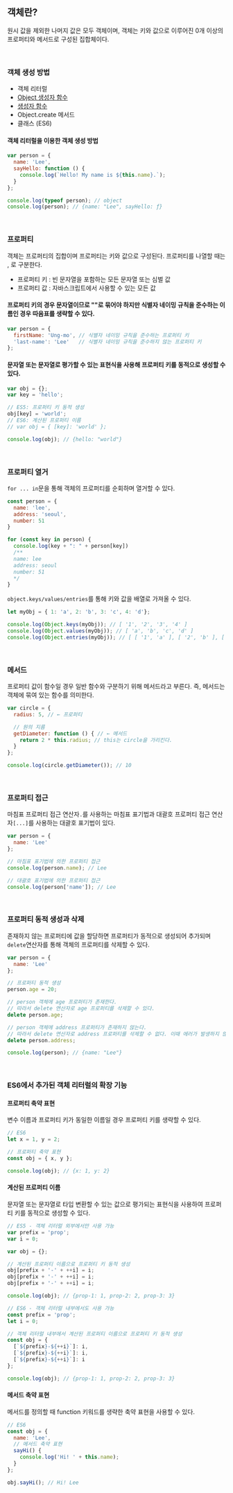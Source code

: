 ## 객체란?
원시 값을 제외한 나머지 값은 모두 객체이며, 객체는 키와 값으로 이루어진 0개 이상의 프로퍼티와 메서드로 구성된 집합체이다.


<br/>


### 객체 생성 방법
- 객체 리터럴
- [Object 생성자 함수](https://github.com/boyon99/TIL/blob/main/js/2023-01-03-object-constructor.md)
- [생성자 함수](https://github.com/boyon99/TIL/blob/main/js/2023-01-03-object-constructor.md)
- Object.create 메서드
- 클래스 (ES6)


#### 객체 리터럴을 이용한 객체 생성 방법
```javascript
var person = {
  name: 'Lee',
  sayHello: function () {
    console.log(`Hello! My name is ${this.name}.`);
  }
};

console.log(typeof person); // object
console.log(person); // {name: "Lee", sayHello: ƒ}
```


<br/>


### 프로퍼티 
객체는 프로퍼티의 집합이며 프로퍼티는 키와 값으로 구성된다. 프로퍼티를 나열할 때는 , 로 구분한다.
- 프로퍼티 키 : 빈 문자열을 포함하는 모든 문자열 또는 심벌 값
- 프로퍼티 값 : 자바스크립트에서 사용할 수 있는 모든 값
#### 프로퍼티 키의 경우 문자열이므로 ""로 묶어야 하지만 식별자 네이밍 규칙을 준수하는 이름인 경우 따음표를 생략할 수 있다.
```javascript
var person = {
  firstName: 'Ung-mo', // 식별자 네이밍 규칙을 준수하는 프로퍼티 키
  'last-name': 'Lee'   // 식별자 네이밍 규칙을 준수하지 않는 프로퍼티 키
};
```
#### 문자열 또는 문자열로 평가할 수 있는 표현식을 사용해 프로퍼티 키를 동적으로 생성할 수 있다.
```javascript
var obj = {};
var key = 'hello';

// ES5: 프로퍼티 키 동적 생성
obj[key] = 'world';
// ES6: 계산된 프로퍼티 이름
// var obj = { [key]: 'world' };

console.log(obj); // {hello: "world"}
```

<br/>

### 프로퍼티 열거
`for ... in`문을 통해 객체의 프로퍼티를 순회하며 열거할 수 있다.

```js
const person = {
  name: 'lee',
  address: 'seoul',
  number: 51
}

for (const key in person) {
  console.log(key + ": " + person[key])
  /**
  name: lee
  address: seoul
  number: 51
  */
}
```

`object.keys/values/entries`를 통해 키와 값을 배열로 가져올 수 있다.
```js
let myObj = { 1: 'a', 2: 'b', 3: 'c', 4: 'd'};

console.log(Object.keys(myObj)); // [ '1', '2', '3', '4' ]
console.log(Object.values(myObj)); // [ 'a', 'b', 'c', 'd' ]
console.log(Object.entries(myObj)); // [ [ '1', 'a' ], [ '2', 'b' ], [ '3', 'c' ], [ '4', 'd' ] ]
```

<br/>


### 메서드
프로퍼티 값이 함수일 경우 일반 함수와 구분하기 위해 메서드라고 부른다. 즉, 메서드는 객체에 묶여 있는 함수를 의미한다.
```javascript
var circle = {
  radius: 5, // ← 프로퍼티

  // 원의 지름
  getDiameter: function () { // ← 메서드
    return 2 * this.radius; // this는 circle을 가리킨다.
  }
};

console.log(circle.getDiameter()); // 10
```


<br/>


### 프로퍼티 접근
마침표 프로퍼티 접근 연산자`.`를 사용하는 마침표 표기법과 대괄호 프로퍼티 접근 연산자`[...]`를 사용하는 대괄호 표기법이 있다.
```javascript
var person = {
  name: 'Lee'
};

// 마침표 표기법에 의한 프로퍼티 접근
console.log(person.name); // Lee

// 대괄호 표기법에 의한 프로퍼티 접근
console.log(person['name']); // Lee
```


<br/>


### 프로퍼티 동적 생성과 삭제 
존재하지 않는 프로퍼티에 값을 할당하면 프로퍼티가 동적으로 생성되어 추가되며 `delete`연산자를 통해 객체의 프로퍼티를 삭제할 수 있다.
```javascript
var person = {
  name: 'Lee'
};

// 프로퍼티 동적 생성
person.age = 20;

// person 객체에 age 프로퍼티가 존재한다.
// 따라서 delete 연산자로 age 프로퍼티를 삭제할 수 있다.
delete person.age;

// person 객체에 address 프로퍼티가 존재하지 않는다.
// 따라서 delete 연산자로 address 프로퍼티를 삭제할 수 없다. 이때 에러가 발생하지 않는다.
delete person.address;

console.log(person); // {name: "Lee"}
```


<br/>


### ES6에서 추가된 객체 리터럴의 확장 기능
#### 프로퍼티 축약 표현
변수 이름과 프로퍼티 키가 동일한 이름일 경우 프로퍼티 키를 생략할 수 있다.
```javascript
// ES6
let x = 1, y = 2;

// 프로퍼티 축약 표현
const obj = { x, y };

console.log(obj); // {x: 1, y: 2}
```
#### 계산된 프로퍼티 이름
문자열 또는 문자열로 타입 변환할 수 있는 값으로 평가되는 표현식을 사용하여 프로퍼티 키를 동적으로 생성할 수 있다.
```javascript
// ES5 - 객체 리터럴 외부에서만 사용 가능
var prefix = 'prop';
var i = 0;

var obj = {};

// 계산된 프로퍼티 이름으로 프로퍼티 키 동적 생성
obj[prefix + '-' + ++i] = i;
obj[prefix + '-' + ++i] = i;
obj[prefix + '-' + ++i] = i;

console.log(obj); // {prop-1: 1, prop-2: 2, prop-3: 3}
```
```javascript
// ES6 - 객체 리터럴 내부에서도 사용 가능
const prefix = 'prop';
let i = 0;

// 객체 리터럴 내부에서 계산된 프로퍼티 이름으로 프로퍼티 키 동적 생성
const obj = {
  [`${prefix}-${++i}`]: i,
  [`${prefix}-${++i}`]: i,
  [`${prefix}-${++i}`]: i
};

console.log(obj); // {prop-1: 1, prop-2: 2, prop-3: 3}
```
#### 메서드 축약 표현
메서드를 정의할 때 function 키워드를 생략한 축약 표현을 사용할 수 있다.
```javascript
// ES6
const obj = {
  name: 'Lee',
  // 메서드 축약 표현
  sayHi() {
    console.log('Hi! ' + this.name);
  }
};

obj.sayHi(); // Hi! Lee
```

